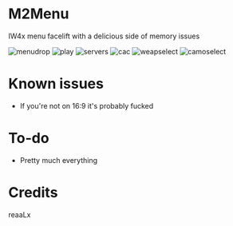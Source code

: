 # M2Menu
IW4x menu facelift with a delicious side of memory issues

![menudrop](https://i.imgur.com/uHvfmyM.png)
![play](https://i.imgur.com/AycP1AG.png)
![servers](https://i.imgur.com/mcC84uz.png)
![cac](https://i.imgur.com/xsVHI5z.jpg)
![weapselect](https://i.imgur.com/PMD4oR2.jpg)
![camoselect](https://i.imgur.com/kpqZT1A.jpg)

# Known issues
- If you're not on 16:9 it's probably fucked

# To-do
- Pretty much everything

# Credits
reaaLx